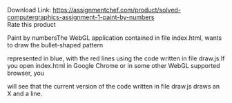 Download Link: https://assignmentchef.com/product/solved-computergraphics-assignment-1-paint-by-numbers
<br>
<span class="kksr-muted">Rate this product</span>

Paint by numbersThe WebGL application contained in file index.html, wants to draw the bullet-shaped pattern

represented in blue, with the red lines using the code written in file draw.js.If you open index.html in Google Chrome or in some other WebGL supported browser, you

will see that the current version of the code written in file draw.js draws an X and a line.